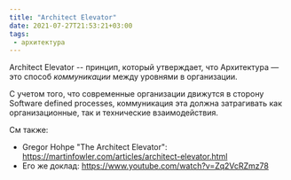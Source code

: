 ```yaml
---
title: "Architect Elevator"
date: 2021-07-27T21:53:21+03:00
tags:
 - архитектура
---
```


Architect Elevator -- принцип, который утверждает, что Архитектура — это способ _коммуникации_ между уровнями в организации.

С учетом того, что современные организации движутся в сторону Software defined processes, коммуникация эта должна затрагивать как организационные, так и технические взаимодействия.

<!--more-->

См также:
- Gregor Hohpe "The Architect Elevator": <https://martinfowler.com/articles/architect-elevator.html>
- Его же доклад: <https://www.youtube.com/watch?v=Zq2VcRZmz78>
